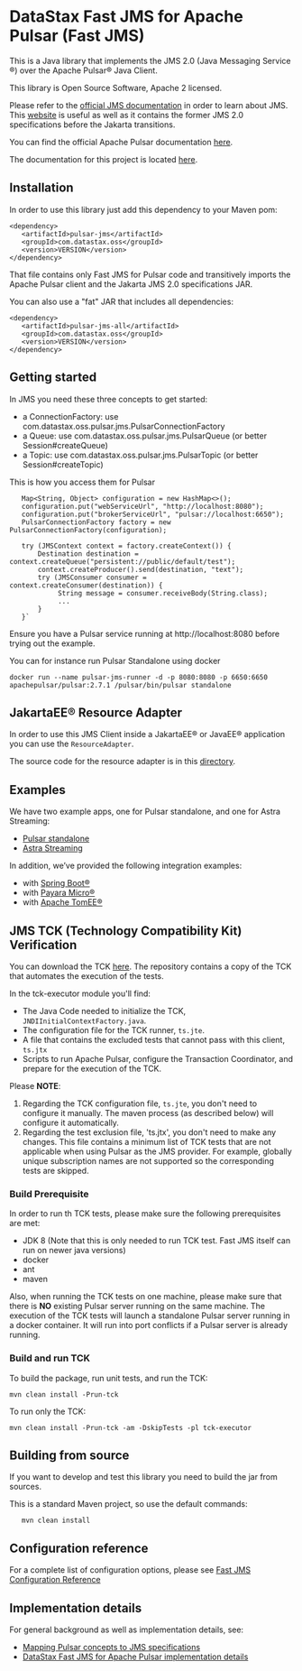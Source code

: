 # DataStax Fast JMS for Apache Pulsar (Fast JMS)

This is a Java library that implements the JMS 2.0 (Java Messaging Service ®) over the Apache Pulsar® Java Client.

This library is Open Source Software, Apache 2 licensed.

Please refer to the [official JMS documentation](https://jakarta.ee/specifications/messaging/2.0/) in order to learn about JMS.
This [website](https://javaee.github.io/jms-spec/) is useful as well as it contains the former JMS 2.0 specifications before the Jakarta transitions.

You can find the official Apache Pulsar documentation [here](https://pulsar.apache.org).

The documentation for this project is located [here](https://docs.datastax.com/en/fast-pulsar-jms/docs/1.1/).

## Installation

In order to use this library just add this dependency to your Maven pom:

```
<dependency>
   <artifactId>pulsar-jms</artifactId>
   <groupId>com.datastax.oss</groupId>
   <version>VERSION</version>
</dependency>
```

That file contains only Fast JMS for Pulsar code and transitively imports the Apache Pulsar client and the Jakarta JMS 2.0 specifications JAR.

You can also use a "fat" JAR that includes all dependencies:

```
<dependency>
   <artifactId>pulsar-jms-all</artifactId>
   <groupId>com.datastax.oss</groupId>
   <version>VERSION</version>
</dependency>
```

## Getting started

In JMS you need these three concepts to get started:
- a ConnectionFactory: use com.datastax.oss.pulsar.jms.PulsarConnectionFactory
- a Queue: use com.datastax.oss.pulsar.jms.PulsarQueue (or better Session#createQueue)
- a Topic: use com.datastax.oss.pulsar.jms.PulsarTopic (or better Session#createTopic)

This is how you access them for Pulsar

```
   Map<String, Object> configuration = new HashMap<>();
   configuration.put("webServiceUrl", "http://localhost:8080"); 
   configuration.put("brokerServiceUrl", "pulsar://localhost:6650"); 
   PulsarConnectionFactory factory = new PulsarConnectionFactory(configuration);
   
   try (JMSContext context = factory.createContext()) {
       Destination destination = context.createQueue("persistent://public/default/test");
       context.createProducer().send(destination, "text");
       try (JMSConsumer consumer = context.createConsumer(destination)) {
            String message = consumer.receiveBody(String.class);
            ...
       }
   }`
```

Ensure you have a Pulsar service running at http://localhost:8080 before trying out the example.

You can for instance run Pulsar Standalone using docker

```
docker run --name pulsar-jms-runner -d -p 8080:8080 -p 6650:6650 apachepulsar/pulsar:2.7.1 /pulsar/bin/pulsar standalone
```

## JakartaEE® Resource Adapter

In order to use this JMS Client inside a JakartaEE® or JavaEE® application you can use the `ResourceAdapter`.

The source code for the resource adapter is in this [directory](resource-adapter).

## Examples

We have two example apps, one for Pulsar standalone, and one for Astra Streaming:

- [Pulsar standalone](https://docs.datastax.com/en/fast-pulsar-jms/docs/1.1/pulsar-jms-quickstart-sa.html)
- [Astra Streaming](https://docs.datastax.com/en/fast-pulsar-jms/docs/1.1/pulsar-jms-quickstart-astra.html)

In addition, we’ve provided the following integration examples:

- with [Spring Boot®](examples/spring)
- with [Payara Micro®](examples/payara-micro)
- with [Apache TomEE®](resource-adapter-tests)

## JMS TCK (Technology Compatibility Kit) Verification

You can download the TCK [here](https://jakarta.ee/specifications/messaging/2.0/). The repository contains a copy of the TCK that automates the execution of the tests.

In the tck-executor module you'll find:

- The Java Code needed to initialize the TCK, `JNDIInitialContextFactory.java`.
- The configuration file for the TCK runner, `ts.jte`.
- A file that contains the excluded tests that cannot pass with this client, `ts.jtx`
- Scripts to run Apache Pulsar, configure the Transaction Coordinator, and prepare for the execution of the TCK.

Please **NOTE**: 
1. Regarding the TCK configuration file, `ts.jte`, you don't need to configure it manually. The maven process (as described below) will configure it automatically.
2. Regarding the test exclusion file, 'ts.jtx', you don't need to make any changes. This file contains a minimum list of TCK tests that are not applicable when using Pulsar as the JMS provider. For example, globally unique subscription names are not supported so the corresponding tests are skipped.

### Build Prerequisite

In order to run th TCK tests, please make sure the following prerequisites are met:

* JDK 8 (Note that this is only needed to run TCK test. Fast JMS itself can run on newer java versions)
* docker
* ant
* maven

Also, when running the TCK tests on one machine, please make sure that there is **NO** existing Pulsar server running on the same machine. The execution of the TCK tests will launch a standalone Pulsar server running in a docker container. It will run into port conflicts if a Pulsar server is already running. 

### Build and run TCK

To build the package, run unit tests, and run the TCK:

```
mvn clean install -Prun-tck
```

To run only the TCK:

```
mvn clean install -Prun-tck -am -DskipTests -pl tck-executor
```

## Building from source

If you want to develop and test this library you need to build the jar from sources.

This is a standard Maven project, so use the default commands:

       mvn clean install

## Configuration reference

For a complete list of configuration options, please see [Fast JMS Configuration Reference](https://docs.datastax.com/en/fast-pulsar-jms/docs/1.1/pulsar-jms-reference.html#_configuration_options)

## Implementation details

For general background as well as implementation details, see:

- [Mapping Pulsar concepts to JMS specifications](https://docs.datastax.com/en/fast-pulsar-jms/docs/1.1/pulsar-jms-mappings.html)
- [DataStax Fast JMS for Apache Pulsar implementation details](https://docs.datastax.com/en/fast-pulsar-jms/docs/1.1/pulsar-jms-implementation.html)
